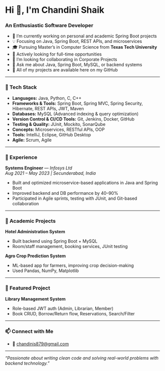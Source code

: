 # Hi 👋, I'm Chandini Shaik

### An Enthusiastic Software Developer

- 🔭 I’m currently working on personal and academic Spring Boot projects  
- 💡 Focusing on Java, Spring Boot, REST APIs, and microservices  
- 🎓 Pursuing Master’s in Computer Science from **Texas Tech University** 
- 🤝 Actively looking for full-time opportunities
- 👯 I’m looking for collaborating in Corporate Projects 
- 💬 Ask me about Java, Spring Boot, MySQL, or backend systems  
- 📂 All of my projects are available here on my GitHub  

---

### 🔧 Tech Stack

- **Languages:** Java, Python, C, C++
- **Frameworks & Tools:** Spring Boot, Spring MVC, Spring Security, Hibernate, REST APIs, JWT, Maven
- **Databases:** MySQL (Advanced indexing & query optimization)
- **Version Control & CI/CD Tools:** Git, Jenkins, Docker, GitHub
- **Testing & Quality:** JUnit, Mockito, SonarQube 
- **Concepts:** Microservices, RESTful APIs, OOP  
- **Tools:** IntelliJ, Eclipse, GitHub Desktop  
- **Agile:** Scrum, Agile

---

### 💼 Experience

**Systems Engineer** — *Infosys Ltd*  
*Aug 2021 – May 2023 | Secunderabad, India*  
- Built and optimized microservice-based applications in Java and Spring Boot  
- Improved backend and DB performance by 40–90%  
- Participated in Agile sprints, testing with JUnit, and Git-based collaboration  

---

### 📘 Academic Projects

**Hotel Administration System**  
- Built backend using Spring Boot + MySQL  
- Room/staff management, booking services, JUnit testing  

**Agro Crop Prediction System**  
- ML-based app for farmers, improving crop decision-making  
- Used Pandas, NumPy, Matplotlib  

---

### 📌 Featured Project

**Library Management System**  
- Role-based JWT auth (Admin, Librarian, Member)  
- Book CRUD, Borrow/Return flow, Reservations, Search/Filter  

---

### 📫 Connect with Me
- 📧 chandinis879@gmail.com  

---

_“Passionate about writing clean code and solving real-world problems with backend technology.”_
